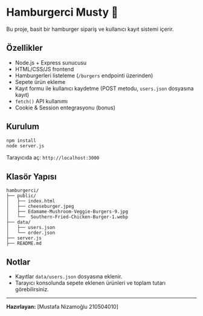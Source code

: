 # Hamburgerci Musty 🍔

Bu proje, basit bir hamburger sipariş ve kullanıcı kayıt sistemi içerir.

## Özellikler

- Node.js + Express sunucusu
- HTML/CSS/JS frontend
- Hamburgerleri listeleme (`/burgers` endpointi üzerinden)
- Sepete ürün ekleme
- Kayıt formu ile kullanıcı kaydetme (POST metodu, `users.json` dosyasına kayıt)
- `fetch()` API kullanımı
- Cookie & Session entegrasyonu (bonus)

## Kurulum

```bash
npm install
node server.js
```

Tarayıcıda aç: `http://localhost:3000`

## Klasör Yapısı

```
hamburgerci/
├── public/
│   ├── index.html
│   ├── cheeseburger.jpeg
│   ├── Edamame-Mushroom-Veggie-Burgers-9.jpg
│   └──  Southern-Fried-Chicken-Burger-1.webp
├── data/
│   ├── users.json
│   └── order.json
├── server.js
├── README.md
```

## Notlar

- Kayıtlar `data/users.json` dosyasına eklenir.
- Tarayıcı konsolunda sepete eklenen ürünleri ve toplam tutarı görebilirsiniz.

---

**Hazırlayan:** [Mustafa Nizamoğlu 210504010]
